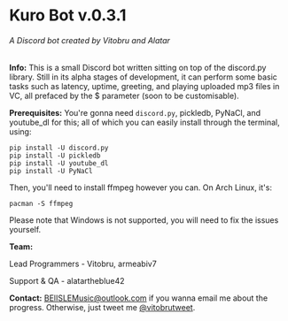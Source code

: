 # Kuro Bot v.0.3.1
###### A Discord bot created by Vitobru and Alatar

**Info:** This is a small Discord bot written sitting on top of the discord.py library. Still in its alpha stages of development, it can perform some basic tasks such as latency, uptime, greeting, and playing uploaded mp3 files in VC, all prefaced by the $ parameter (soon to be customisable).

**Prerequisites:** You're gonna need `discord.py`, pickledb, PyNaCl, and youtube_dl for this; all of which you can easily install through the terminal, using:
```
pip install -U discord.py
pip install -U pickledb
pip install -U youtube_dl
pip install -U PyNaCl
```

Then, you'll need to install ffmpeg however you can.
On Arch Linux, it's:
```
pacman -S ffmpeg
```

Please note that Windows is not supported, you will need to fix the issues yourself.

**Team:**

Lead Programmers - Vitobru, armeabiv7

Support & QA - alatartheblue42



**Contact:** [BElISLEMusic@outlook.com](BElISLEMusic@outlook.com) if you wanna email me about the progress. Otherwise, just tweet me [@vitobrutweet](https://twitter.com/vitobrutweet/).
